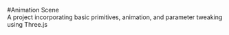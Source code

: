 #Animation Scene
<br>
A project incorporating basic primitives, animation, and parameter tweaking using Three.js
